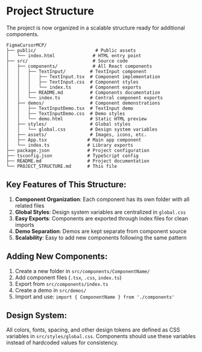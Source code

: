 # Project Structure

The project is now organized in a scalable structure ready for additional components.

```
FigmaCursorMCP/
├── public/                      # Public assets
│   └── index.html              # HTML entry point
├── src/                        # Source code
│   ├── components/             # All React components
│   │   ├── TextInput/         # TextInput component
│   │   │   ├── TextInput.tsx  # Component implementation
│   │   │   ├── TextInput.css  # Component styles
│   │   │   └── index.ts       # Component exports
│   │   ├── README.md          # Components documentation
│   │   └── index.ts           # Central component exports
│   ├── demos/                 # Component demonstrations
│   │   ├── TextInputDemo.tsx  # TextInput demo
│   │   ├── TextInputDemo.css  # Demo styles
│   │   └── demo.html          # Static HTML preview
│   ├── styles/                # Global styles
│   │   └── global.css         # Design system variables
│   ├── assets/                # Images, icons, etc.
│   ├── App.tsx               # Main app component
│   └── index.ts              # Library exports
├── package.json              # Project configuration
├── tsconfig.json             # TypeScript config
├── README.md                 # Project documentation
└── PROJECT_STRUCTURE.md      # This file
```

## Key Features of This Structure:

1. **Component Organization**: Each component has its own folder with all related files
2. **Global Styles**: Design system variables are centralized in `global.css`
3. **Easy Exports**: Components are exported through index files for clean imports
4. **Demo Separation**: Demos are kept separate from component source
5. **Scalability**: Easy to add new components following the same pattern

## Adding New Components:

1. Create a new folder in `src/components/ComponentName/`
2. Add component files (`.tsx`, `.css`, `index.ts`)
3. Export from `src/components/index.ts`
4. Create a demo in `src/demos/`
5. Import and use: `import { ComponentName } from './components'`

## Design System:

All colors, fonts, spacing, and other design tokens are defined as CSS variables in `src/styles/global.css`. Components should use these variables instead of hardcoded values for consistency. 